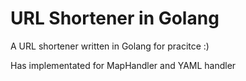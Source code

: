 # URL Shortener in Golang 

A URL shortener written in Golang for pracitce :)

Has implementated for MapHandler and YAML handler

